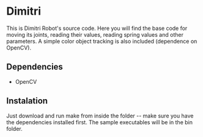 # Dimitri

This is Dimitri Robot's source code. Here you will find the base code for moving its joints, reading their values, reading spring values and other parameters. A simple color object tracking is also included (dependence on OpenCV).

## Dependencies

* OpenCV

## Instalation

Just download and run make from inside the folder -- make sure you have the dependencies installed first. The sample executables will be in the bin folder.
